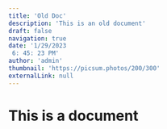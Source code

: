 ```yaml
---
title: 'Old Doc'
description: 'This is an old document'
draft: false
navigation: true
date: '1/29/2023
 6: 45: 23 PM'
author: 'admin'
thumbnail: 'https://picsum.photos/200/300'
externalLink: null
---
```

# This is a document